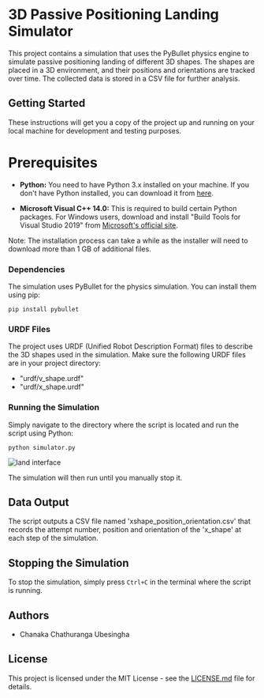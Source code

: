 # 3D Passive Positioning Landing Simulator

This project contains a simulation that uses the PyBullet physics engine to simulate passive positioning landing of different 3D shapes. The shapes are placed in a 3D environment, and their positions and orientations are tracked over time. The collected data is stored in a CSV file for further analysis.

## Getting Started

These instructions will get you a copy of the project up and running on your local machine for development and testing purposes.

# Prerequisites

- **Python:** You need to have Python 3.x installed on your machine. If you don't have Python installed, you can download it from [here](https://www.python.org/downloads/).

- **Microsoft Visual C++ 14.0:** This is required to build certain Python packages. For Windows users, download and install "Build Tools for Visual Studio 2019" from [Microsoft's official site](https://visualstudio.microsoft.com/downloads/). 

Note: The installation process can take a while as the installer will need to download more than 1 GB of additional files.

### Dependencies

The simulation uses PyBullet for the physics simulation. You can install them using pip:

```
pip install pybullet
```

### URDF Files

The project uses URDF (Unified Robot Description Format) files to describe the 3D shapes used in the simulation. Make sure the following URDF files are in your project directory:

- "urdf/v_shape.urdf"
- "urdf/x_shape.urdf"

### Running the Simulation

Simply navigate to the directory where the script is located and run the script using Python:

```
python simulator.py
```
![land interface](https://github.com/ubesingha92/3DPP_Landing_Simulator/assets/126043311/8edc58be-abf6-4e4c-bf80-a30821298fe2)


The simulation will then run until you manually stop it.

## Data Output

The script outputs a CSV file named 'xshape_position_orientation.csv' that records the attempt number, position and orientation of the 'x_shape' at each step of the simulation.

## Stopping the Simulation

To stop the simulation, simply press `Ctrl+C` in the terminal where the script is running.

## Authors

- Chanaka Chathuranga Ubesingha

## License

This project is licensed under the MIT License - see the [LICENSE.md](LICENSE.md) file for details.
